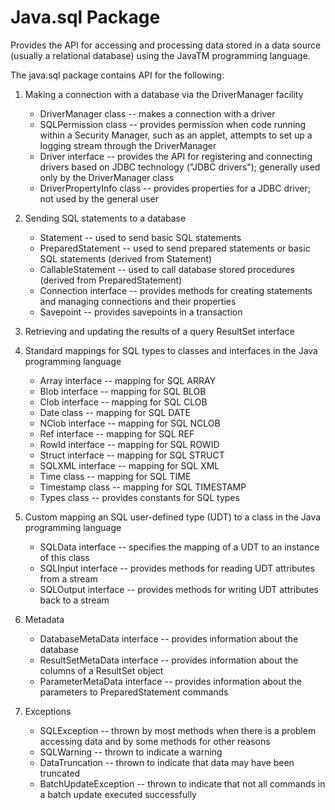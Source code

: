 # Java.sql Package

Provides the API for accessing and processing data stored in a data source (usually a relational database) using the JavaTM programming language.

The java.sql package contains API for the following:

1. Making a connection with a database via the DriverManager facility
    - DriverManager class -- makes a connection with a driver
    - SQLPermission class -- provides permission when code running within a Security Manager, such as an applet, attempts to set up a logging stream through the DriverManager
    - Driver interface -- provides the API for registering and connecting drivers based on JDBC technology ("JDBC drivers"); generally used only by the DriverManager class
    - DriverPropertyInfo class -- provides properties for a JDBC driver; not used by the general user 

2. Sending SQL statements to a database
    - Statement -- used to send basic SQL statements
    - PreparedStatement -- used to send prepared statements or basic SQL statements (derived from Statement)
    - CallableStatement -- used to call database stored procedures (derived from PreparedStatement)
    - Connection interface -- provides methods for creating statements and managing connections and their properties
    - Savepoint -- provides savepoints in a transaction 

3. Retrieving and updating the results of a query
        ResultSet interface 
    
4. Standard mappings for SQL types to classes and interfaces in the Java programming language
    - Array interface -- mapping for SQL ARRAY
    - Blob interface -- mapping for SQL BLOB
    - Clob interface -- mapping for SQL CLOB
    - Date class -- mapping for SQL DATE
    - NClob interface -- mapping for SQL NCLOB
    - Ref interface -- mapping for SQL REF
    - RowId interface -- mapping for SQL ROWID
    - Struct interface -- mapping for SQL STRUCT
    - SQLXML interface -- mapping for SQL XML
    - Time class -- mapping for SQL TIME
    - Timestamp class -- mapping for SQL TIMESTAMP
    - Types class -- provides constants for SQL types 

5. Custom mapping an SQL user-defined type (UDT) to a class in the Java programming language
    - SQLData interface -- specifies the mapping of a UDT to an instance of this class
    - SQLInput interface -- provides methods for reading UDT attributes from a stream
    - SQLOutput interface -- provides methods for writing UDT attributes back to a stream 

6. Metadata
    - DatabaseMetaData interface -- provides information about the database
    - ResultSetMetaData interface -- provides information about the columns of a ResultSet object
    - ParameterMetaData interface -- provides information about the parameters to PreparedStatement commands 

7. Exceptions
    - SQLException -- thrown by most methods when there is a problem accessing data and by some methods for other reasons
    - SQLWarning -- thrown to indicate a warning
    - DataTruncation -- thrown to indicate that data may have been truncated
    - BatchUpdateException -- thrown to indicate that not all commands in a batch update executed successfully 

